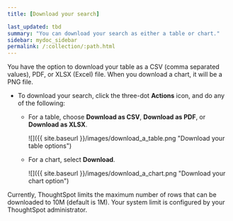 ```yaml
---
title: [Download your search]

last_updated: tbd
summary: "You can download your search as either a table or chart."
sidebar: mydoc_sidebar
permalink: /:collection/:path.html
---
```

You have the option to download your table as a CSV (comma separated values),
PDF, or XLSX (Excel) file. When you download a chart, it will be a PNG file.

* To
download your search, click the three-dot **Actions** icon, and do any of the following:
    * For a table, choose **Download as CSV**, **Download as PDF**, or **Download as XLSX**.

         ![]({{ site.baseurl }}/images/download_a_table.png "Download your table options")

    * For a chart, select **Download**.

         ![]({{ site.baseurl }}/images/download_a_chart.png "Download your chart option")

Currently, ThoughtSpot limits the maximum number of rows that can be downloaded
to 10M (default is 1M). Your system limit is configured by your ThoughtSpot administrator.
